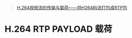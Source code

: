 > [H.264视频流的传输与载荷——将H264码流打包成RTP包](https://www.cnblogs.com/stnlcd/p/7266797.html)

# **H.264 RTP PAYLOAD 载荷**

